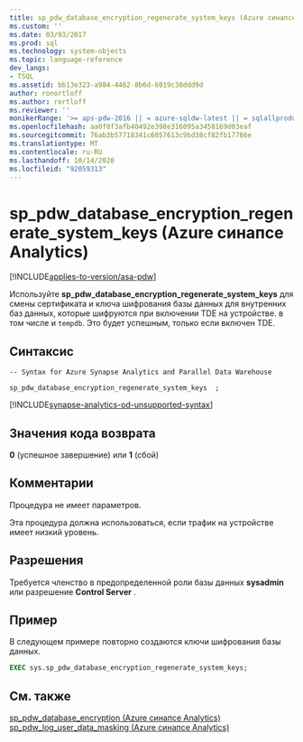 ```yaml
---
title: sp_pdw_database_encryption_regenerate_system_keys (Azure синапсе Analytics) | Документация Майкрософт
ms.custom: ''
ms.date: 03/03/2017
ms.prod: sql
ms.technology: system-objects
ms.topic: language-reference
dev_langs:
- TSQL
ms.assetid: bb13e323-a984-4462-8b6d-6019c38ddd9d
author: ronortloff
ms.author: rortloff
ms.reviewer: ''
monikerRange: '>= aps-pdw-2016 || = azure-sqldw-latest || = sqlallproducts-allversions'
ms.openlocfilehash: aa0f0f3afb40492e398e316095a3458169d03eaf
ms.sourcegitcommit: 76ab3b57718341c6057613c9bd38cf82fb17786e
ms.translationtype: MT
ms.contentlocale: ru-RU
ms.lasthandoff: 10/14/2020
ms.locfileid: "92059313"
---
```

# <a name="sp_pdw_database_encryption_regenerate_system_keys-azure-synapse-analytics"></a>sp_pdw_database_encryption_regenerate_system_keys (Azure синапсе Analytics)

[!INCLUDE[applies-to-version/asa-pdw](../../includes/applies-to-version/asa-pdw.md)]

  Используйте **sp_pdw_database_encryption_regenerate_system_keys** для смены сертификата и ключа шифрования базы данных для внутренних баз данных, которые шифруются при включении TDE на устройстве. в том числе и `tempdb`. Это будет успешным, только если включен TDE.  
  
## <a name="syntax"></a>Синтаксис  
  
```syntaxsql  
-- Syntax for Azure Synapse Analytics and Parallel Data Warehouse  
  
sp_pdw_database_encryption_regenerate_system_keys  ;  
```  

[!INCLUDE[synapse-analytics-od-unsupported-syntax](../../includes/synapse-analytics-od-unsupported-syntax.md)]

## <a name="return-code-values"></a>Значения кода возврата  
 **0** (успешное завершение) или **1** (сбой)  
  
## <a name="remarks"></a>Комментарии  
 Процедура не имеет параметров.  
  
 Эта процедура должна использоваться, если трафик на устройстве имеет низкий уровень.  
  
## <a name="permissions"></a>Разрешения  
 Требуется членство в предопределенной роли базы данных **sysadmin** или разрешение **Control Server** .  
  
## <a name="example"></a>Пример  
 В следующем примере повторно создаются ключи шифрования базы данных.  
  
```sql  
EXEC sys.sp_pdw_database_encryption_regenerate_system_keys;  
```  
  
## <a name="see-also"></a>См. также  
 [sp_pdw_database_encryption &#40;Azure синапсе Analytics&#41;](../../relational-databases/system-stored-procedures/sp-pdw-database-encryption-sql-data-warehouse.md)   
 [sp_pdw_log_user_data_masking &#40;Azure синапсе Analytics&#41;](../../relational-databases/system-stored-procedures/sp-pdw-log-user-data-masking-sql-data-warehouse.md)  
  
  

